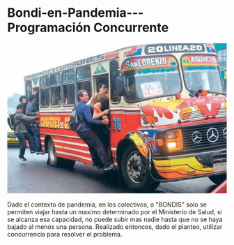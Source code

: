 # Bondi-en-Pandemia---Programación Concurrente

![AG4LPZJNXRFEHPPBZLFTSRGTJ4](AG4LPZJNXRFEHPPBZLFTSRGTJ4.jpg)

Dado el contexto de pandemia, en los colectivos, o "BONDIS" solo se permiten viajar hasta un maximo determinado por el Ministerio de Salud, si se alcanza esa capacidad, no puede subir mas nadie hasta que no se haya bajado al menos una persona.
Realizado entonces, dado el planteo, utilizar concurrencia para resolver el problema.

